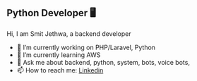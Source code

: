 ## Python Developer 🖥️ 
Hi, I am Smit Jethwa, a backend developer
<!--
**smitjethwa/smitjethwa** is a ✨ _special_ ✨ repository because its `README.md` (this file) appears on your GitHub profile.
Here are some ideas to get you started:
-->

- 🔭 I’m currently working on PHP/Laravel, Python
- 🌱 I’m currently learning AWS
- 💬 Ask me about backend, python, system, bots, voice bots,
- 📫 How to reach me: [Linkedin](https://www.linkedin.com/in/smitjethwa/)
